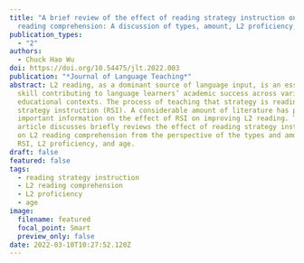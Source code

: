 ```yaml
---
title: "A brief review of the effect of reading strategy instruction on L2
  reading comprehension: A discussion of types, amount, L2 proficiency, and age"
publication_types:
  - "2"
authors:
  - Chuck Hao Wu
doi: https://doi.org/10.54475/jlt.2022.003
publication: "*Journal of Language Teaching*"
abstract: L2 reading, as a dominant source of language input, is an essential
  skill contributing to language learners’ academic success across various
  educational contexts. The process of teaching that strategy is reading
  strategy instruction (RSI). A considerable amount of literature has provided
  important information on the effect of RSI on improving L2 reading. This
  article discusses briefly reviews the effect of reading strategy instruction
  on L2 reading comprehension from the perspective of the types and amount of
  RSI, L2 proficiency, and age.
draft: false
featured: false
tags:
  - reading strategy instruction
  - L2 reading comprehension
  - L2 proficiency
  - age
image:
  filename: featured
  focal_point: Smart
  preview_only: false
date: 2022-03-10T10:27:52.120Z
---
```

